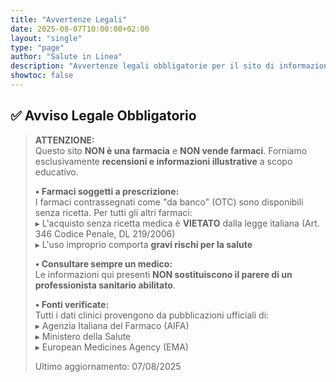 ```yaml
---
title: "Avvertenze Legali"
date: 2025-08-07T10:00:00+02:00
layout: "single"
type: "page"
author: "Salute in Linea"
description: "Avvertenze legali obbligatorie per il sito di informazione farmaceutica"
showtoc: false
---
```


## ✅ **Avviso Legale Obbligatorio**  


> **ATTENZIONE:**  
> Questo sito **NON è una farmacia** e **NON vende farmaci**. Forniamo esclusivamente **recensioni e informazioni illustrative** a scopo educativo.  
>   
> **• Farmaci soggetti a prescrizione:**  
> I farmaci contrassegnati come "da banco" (OTC) sono disponibili senza ricetta. Per tutti gli altri farmaci:  
> ▸ L'acquisto senza ricetta medica è **VIETATO** dalla legge italiana (Art. 346 Codice Penale, DL 219/2006)  
> ▸ L'uso improprio comporta **gravi rischi per la salute**  
>   
> **• Consultare sempre un medico:**  
> Le informazioni qui presenti **NON sostituiscono il parere di un professionista sanitario abilitato**.  
>   
> **• Fonti verificate:**  
> Tutti i dati clinici provengono da pubblicazioni ufficiali di:  
> ▸ Agenzia Italiana del Farmaco (AIFA)  
> ▸ Ministero della Salute  
> ▸ European Medicines Agency (EMA)  
>   
> Ultimo aggiornamento: 07/08/2025